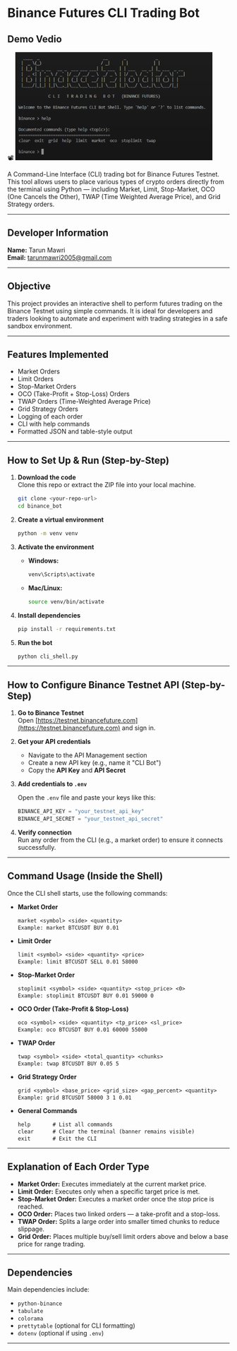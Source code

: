 # Binance Futures CLI Trading Bot
## Demo Vedio
📽️ [![Watch the demo](https://github.com/Darkside099/TarunMawri_Binance_Bot/blob/89193cac483f6f499135ea54e952aeca92ff2915/thumbnail.png)](https://drive.google.com/file/d/1alv1NBMey-a5SLETow2jv56AgVpCkBDT/view?usp=drive_link)

A Command-Line Interface (CLI) trading bot for Binance Futures Testnet.  
This tool allows users to place various types of crypto orders directly from the terminal using Python — including Market, Limit, Stop-Market, OCO (One Cancels the Other), TWAP (Time Weighted Average Price), and Grid Strategy orders.

---

## Developer Information

**Name:** Tarun Mawri  
**Email:** tarunmawri2005@gmail.com

---

## Objective

This project provides an interactive shell to perform futures trading on the Binance Testnet using simple commands. It is ideal for developers and traders looking to automate and experiment with trading strategies in a safe sandbox environment.

---

## Features Implemented

- Market Orders
- Limit Orders
- Stop-Market Orders
- OCO (Take-Profit + Stop-Loss) Orders
- TWAP Orders (Time-Weighted Average Price)
- Grid Strategy Orders
- Logging of each order
- CLI with help commands
- Formatted JSON and table-style output

---

## How to Set Up & Run (Step-by-Step)

1. **Download the code**  
   Clone this repo or extract the ZIP file into your local machine.

   ```bash
   git clone <your-repo-url>
   cd binance_bot
   ```

2. **Create a virtual environment**

   ```bash
   python -m venv venv
   ```

3. **Activate the environment**

   - **Windows:**
     ```bash
     venv\Scripts\activate
     ```
   - **Mac/Linux:**
     ```bash
     source venv/bin/activate
     ```

4. **Install dependencies**

   ```bash
   pip install -r requirements.txt
   ```

5. **Run the bot**

   ```bash
   python cli_shell.py
   ```

---

## How to Configure Binance Testnet API (Step-by-Step)

1. **Go to Binance Testnet**  
   Open [https://testnet.binancefuture.com](https://testnet.binancefuture.com) and sign in.

2. **Get your API credentials**  
   - Navigate to the API Management section  
   - Create a new API key (e.g., name it "CLI Bot")  
   - Copy the **API Key** and **API Secret**

3. **Add credentials to `.env`**

   Open the `.env` file and paste your keys like this:

   ```python
   BINANCE_API_KEY = "your_testnet_api_key"
   BINANCE_API_SECRET = "your_testnet_api_secret"
   ```

4. **Verify connection**  
   Run any order from the CLI (e.g., a market order) to ensure it connects successfully.

---

## Command Usage (Inside the Shell)

Once the CLI shell starts, use the following commands:

- **Market Order**
  ```
  market <symbol> <side> <quantity>
  Example: market BTCUSDT BUY 0.01
  ```

- **Limit Order**
  ```
  limit <symbol> <side> <quantity> <price>
  Example: limit BTCUSDT SELL 0.01 58000
  ```

- **Stop-Market Order**
  ```
  stoplimit <symbol> <side> <quantity> <stop_price> <0>
  Example: stoplimit BTCUSDT BUY 0.01 59000 0
  ```

- **OCO Order (Take-Profit & Stop-Loss)**
  ```
  oco <symbol> <side> <quantity> <tp_price> <sl_price>
  Example: oco BTCUSDT BUY 0.01 60000 55000
  ```

- **TWAP Order**
  ```
  twap <symbol> <side> <total_quantity> <chunks>
  Example: twap BTCUSDT BUY 0.05 5
  ```

- **Grid Strategy Order**
  ```
  grid <symbol> <base_price> <grid_size> <gap_percent> <quantity>
  Example: grid BTCUSDT 58000 3 1 0.01
  ```

- **General Commands**
  ```
  help       # List all commands
  clear      # Clear the terminal (banner remains visible)
  exit       # Exit the CLI
  ```

---

## Explanation of Each Order Type

- **Market Order:** Executes immediately at the current market price.
- **Limit Order:** Executes only when a specific target price is met.
- **Stop-Market Order:** Executes a market order once the stop price is reached.
- **OCO Order:** Places two linked orders — a take-profit and a stop-loss.
- **TWAP Order:** Splits a large order into smaller timed chunks to reduce slippage.
- **Grid Order:** Places multiple buy/sell limit orders above and below a base price for range trading.

---

## Dependencies

Main dependencies include:

- `python-binance`
- `tabulate`
- `colorama`
- `prettytable` (optional for CLI formatting)
- `dotenv` (optional if using `.env`)

---
